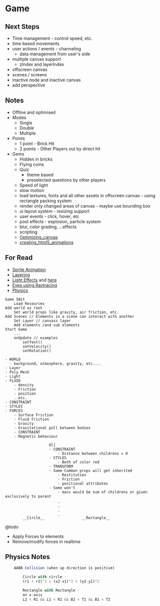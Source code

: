 # Game

## Next Steps

- Time management - control speed, etc.
- time based movements
- user actions / events - channeling
  - data management from user's side
- multiple canvas support
  - zIndex and layerIndex
- offscreen canvas
- scenes / screens
- inactive node and inactive canvas
- add perspective

## Notes

- Offline and optimised
- Modes
  - Single
  - Double
  - Multiple
- Points
  - 1 point - Brick Hit
  - 2 points - Other Players out by direct hit
- Gems
  - Hidden in bricks
  - Flying coins
  - Quiz
    - theme based
    - preselected questions by other players
  - Speed of light
  - slow motion
  - load textures, fonts and all other assets in offscreen canvas - using rectangle packing system
  - render only changed areas of canvas - maybe use bounding box
  - ui layout system - resizing support
  - user events - click, hover, etc
  - post effects - explosion, particle system
  - blur, color grading, ...effects
  - scripting
  - [Optimizing_canvas](https://developer.mozilla.org/en-US/docs/Web/API/Canvas_API/Tutorial/Optimizing_canvas)
  - [creating_html5_animations](https://cloudinary.com/blog/creating_html5_animations)

## For Read

- [Sprite Animation](https://www.kirupa.com/canvas/sprite_animations_canvas.htm)
- [Layering](https://developer.ibm.com/technologies/web-development/tutorials/wa-canvashtml5layering/)
- [Light Effects](https://blogs.adobe.com/webplatform/2014/02/24/using-blend-modes-in-html-canvas/) and [here](https://www.youtube.com/watch?v=fc3nnG2CG8U)
- [Eyes using Raytracing](https://stackoverflow.com/questions/32716685/algorithm-for-2d-raytracer)
- [Physics](https://courses.lumenlearning.com/boundless-physics/)

```MD
Game INit
    Load Resources
Add world as root
    Set world props like gravity, air friction, etc.
Add Scenes // Elements in a scene can interact with another
    Set Layer // canvass layer
    Add elements /and sub elements
Start Game
    ...
    onUpdate // examples
        setText()
        setVelocity()
        setRotation()
```

```MD
- WORLD
  - background, atmosphere, gravity, etc....
- Layer
- Poly Mesh
- Light
- FLUID
    - density
    - Friction
    - position
    ..etc.
- CONSTRAINT
- STYLES
- FORCES
    - Surface Friction
    - Fluid Friction
    - Gravity
    - Gravitational pull between bodies
    - CONSTRAINT
    - Magnetic behaviour

                    O[]
                    - CONSTRAINT
                        - Distance between childrens = 0
                    - STYLES
                        - Both of color red
                    - TRANSFORM
                    - Some Common props will get inherited
                        - Restitution
                        - Friction
                        - positional attributes
                    - Some won't
                        - mass would be sum of childrens or given exclusively to parent
                        _
                        _
                        _
                        _
        __Circle__                 __Rectangle__
```

@todo

- Apply Forces to elements
- Remove/modify forces in realtime

## Physics Notes

```js
    AABB Collision (when up direction is positive)

        Circle with circle -
        (r1 + r2)^2 > (x2-x1)^2 + (y2-y1)^2

        Rectangle with Rectangle -
        on x-axis
        L2 < R1 && L1 < R2 && B2 < T1 && B1 < T2
```
